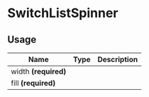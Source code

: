 <!-- 
This is an auto-generated markdown. 
You can change it in "src/molecules/SwitchList/SwitchListSpinner.tsx" and run build:docs to update this file.
-->
# SwitchListSpinner

## Usage
| Name        | Type           | Description  |
| ----------- |:--------------:| ------------:|
|width **(required)**||
|fill **(required)**||
